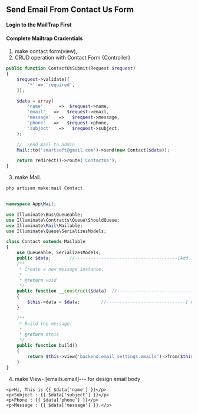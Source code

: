 ## Send Email From Contact Us Form
#### Login to the MailTrap First
#### Complete Mailtrap Cradentials

1.  make contact form(view),
2.  CRUD operation with Contact Form {Controller}

```php
public function ContactUsSubmit(Request $request)
{
    $request->validate([
        '*' => 'required',
    ]);

    $data = array(
        'name'      =>  $request->name,
        'email'   =>   $request->email,
        'message'   =>   $request->message,
        'phone'   =>   $request->phone,
        'subject'   =>   $request->subject,
    );

    //  Send mail to admin
    Mail::to('smartsoft@gmail.com')->send(new Contact($data)); 			// [ Contact = Mail Contact ]

    return redirect()->route('ContactUs');
}
```



3.  make Mail.
```sh
php artisan make:mail Contact
```

```php

namespace App\Mail;

use Illuminate\Bus\Queueable;
use Illuminate\Contracts\Queue\ShouldQueue;
use Illuminate\Mail\Mailable;
use Illuminate\Queue\SerializesModels;

class Contact extends Mailable
{
    use Queueable, SerializesModels;
    public $data;		//---------------------------------------[Add ]
    /**
     * Create a new message instance.
     *
     * @return void
     */
    public function __construct($data)	//------------------------------[Add - $data ]
    {
        $this->data = $data;		//------------------------------[ Add this line ]
    }

    /**
     * Build the message.
     *
     * @return $this
     */
    public function build()
    {
        return $this->view('backend.email_settings.emails')->from($this->data['email'])->with('data');	//----------[ Set View , with('data') ]
    }
}
```

4.  make View- [emails.email]--- for design email body
```blade
<p>Hi, This is {{ $data['name'] }}</p>
<p>Subject : {{ $data['subject'] }}</p>
<p>Phone : {{ $data['phone'] }}</p>
<p>Message : {{ $data['message'] }}.</p>
```

